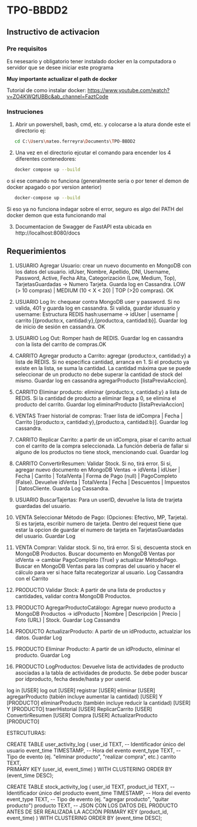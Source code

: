 # TPO-BBDD2

## Instructivo de activacion

### Pre requisitos
Es nesesario y obligatorio tener instalado docker en la computadora o servidor que se desee iniciar este programa

**Muy importante actualizar el path de docker**

Tutorial de como instalar docker: https://www.youtube.com/watch?v=ZO4KWQfUBBc&ab_channel=FaztCode

### Instruciones

1. Abrir un powershell, bash, cmd, etc. y colocarse a la atura donde este el directorio ej: 
```bash
   cd C:\Users\mateo.ferreyra\Documents\TPO-BBDD2
```

2. Una vez en el directorio ejcutar el comando para encender los 4 diferentes contenedores:
```bash
   docker compose up --build
```
o si ese comando no funciona (generalmente seria o por tener el demon de docker apagado o por version anterior)
```bash
   docker-compose up --build
```
Si eso ya no funciona indagar sobre el error, seguro es algo del PATH del docker demon que esta funcionando mal

3. Documentacion de Swagger de FastAPI esta ubicada en http://localhost:8080/docs


## Requerimientos
1. USUARIO Agregar Usuario: crear un nuevo documento en MongoDB con los datos del usuario. idUser, Nombre, Apellido, DNI, Username, Password, Active, Fecha Alta, Categorización (Low, Medium, Top), TarjetasGuardadas -> Numero Tarjeta. Guarda log en Cassandra. LOW (> 10 compras) | MEDIUM (10 < X < 20) | TOP (>20 compras). OK

2. USUARIO Log In: chequear contra MongoDB user y password. Si no valida, 401 y guarda log en cassandra. Si valida, guardar idusuario y username:
   Estructura REDIS
   hash:username -> idUser | username | carrito [{producto:x, cantidad:y},{producto:a, cantidad:b}]. Guardar log de inicio de sesión en cassandra. OK

3. USUARIO Log Out: Romper hash de REDIS. Guardar log en cassandra con la lista del carrito de compras.OK

4. CARRITO Agregar producto a Carrito: agregar {producto:x, cantidad:y} a lista de REDIS. Si no especifica cantidad, arranca en 1. Si el producto ya existe en la lista, se suma la cantidad. La cantidad máxima que se puede seleccionar de un producto no debe superar la cantidad de stock del mismo. Guardar log en cassandra agregarProducto [listaPreviaAccion].

5. CARRITO Eliminar producto: eliminar {producto:x, cantidad:y} a lista de REDIS. Si la cantidad de producto a eliminar llega a 0, se elimina el producto del carrito. Guardar log eliminarProducto [listaPreviaAccion]

6. VENTAS Traer historial de compras: Traer lista de idCompra | Fecha | Carrito [{producto:x, cantidad:y},{producto:a, cantidad:b}]. Guardar log cassandra.

7. CARRITO Replicar Carrito: a partir de un idCompra, pisar el carrito actual con el carrito de la compra seleccionada. La función debería de fallar si alguno de los productos no tiene stock, mencionando cual. Guardar log

8. CARRITO ConvertirResumen: Validar Stock. Si no, tirá error. Si si, agregar nuevo documento en MongoDB Ventas -> idVenta | idUser | Fecha | Carrito | TotalVenta | Forma de Pago (null) | PagoCompleto (False). Devuelve idVenta | TotalVenta | Fecha | Descuentos | Impuestos | DatosCliente. Guarda Log Cassandra.

9. USUARIO BuscarTajertas: Para un userID, devuelve la lista de trarjeta guardadas del usuario.

10. VENTA Seleccionar Método de Pago: (Opciones: Efectivo, MP, Tarjeta). Si es tarjeta, escribir numero de tarjeta. Dentro del request tiene que estar la opcion de guardar el numero de tarjeta en TarjetasGuardadas del usuario. Guardar Log

11. VENTA Comprar: Validar stock. Si no, tirá error. Si si, descuenta stock en MongoDB Productos. Buscar documento en MongoDB Ventas por idVenta -> cambiar PagoCompleto (True) y actualizar MétodoPago. Buscar en MongoDB Ventas para las compras del usuario y hacer el cálculo para ver si hace falta recategorizar al usuario. Log Cassandra con el Carrito

12. PRODUCTO Validar Stock: A partir de una lista de productos y cantidades, validar contra MongoDB Productos.

13. PRODUCTO AgregarProductoCatálogo: Agregar nuevo producto a MongoDB Productos -> idProducto | Nombre | Descripción | Precio | Foto (URL) | Stock. Guardar Log Cassandra

14. PRODUCTO ActualizarProducto: A partir de un idProducto, actualziar los datos. Guardar Log

15. PRODUCTO Eliminar Producto: A partir de un idProducto, eliminar el producto. Guardar Log

16. PRODUCTO LogProductos: Devuelve lista de actividades de producto asociadas a la tabla de actividades de producto. Se debe poder buscar por idproducto, fecha desde/hasta y por userid.

log in [USER]
log out [USER]
registrar [USER]
eliminar [USER]
agregarProducto (tabién incluye aumentar la cantidad) [USER] Y [PRODUCTO]
eliminarProducto (también incluye reducir la cantidad) [USER] Y [PRODUCTO]
traerHistorial [USER]
ReplicarCarrito [USER]
ConvertirResumen [USER]
Compra [USER]
ActualizarProducto [PRODUCTO]

ESTRCUTURAS:

CREATE TABLE user_activity_log (
user_id TEXT, -- Identificador único del usuario
event_time TIMESTAMP, -- Hora del evento
event_type TEXT, -- Tipo de evento (ej. "eliminar producto", "realizar compra", etc.)
carrito TEXT,  
 PRIMARY KEY (user_id, event_time)
) WITH CLUSTERING ORDER BY (event_time DESC);

CREATE TABLE stock_activity_log (
user_id TEXT,
product_id TEXT, -- Identificador único del producto
event_time TIMESTAMP, -- Hora del evento
event_type TEXT, -- Tipo de evento (ej. "agregar producto", "quitar producto")
producto TEXT, -- JSON CON LOS DATOS DEL PRODUCTO ANTES DE SER REALIZADA LA ACCIÓN
PRIMARY KEY (product_id, event_time)
) WITH CLUSTERING ORDER BY (event_time DESC);
